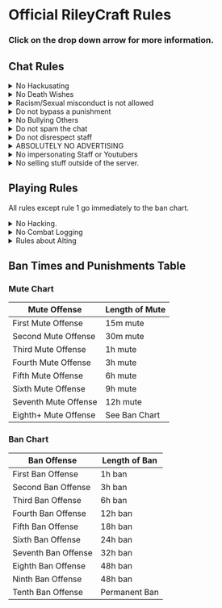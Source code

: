 # Official RileyCraft Rules

### Click on the drop down arrow for more information.

## Chat Rules

<details><summary>No Hackusating</summary>
This means: Accusing a player of hacking (having an unfair advantage) is against the rules. If you believe someone is hacking, tell the staff immediately, if no one is on, feel free to mention Chew just by saying "Chew" in chat.
</details>

<details><summary>No Death Wishes</summary>
Death wishes (or "preferring", or "suggesting") are strictly forbidden. Saying terms such as, but not limited to, "kys", "go die", "i prefer you dead", will result in a mute.
</details>

<details><summary>Racism/Sexual misconduct is not allowed</summary>
Saying stuff like "omg i hate girls, too fat" will result in mute. This is mostly assumed but severe conducts are immediately muted.
<details><summary>EXPLICIT: Examples</summary>
Saying terms like "niggers should die" or "I hate jews, they should all burn" WILL RESULT IN A BAN! Severe cases like this will be punished severly.
</details></details>

<details><summary>Do not bypass a punishment</summary>
Bypassing your mute in any way (namely irc) will result in a temp-ban in place of the mute time. E.g. if you were muted for 10 minutes and you bypassed, your remaining time will be as a temp-ban. It's pretty easy to tell that you've bypassed a mute on IRC, and if your account is known, it will be muted on IRC as well.<br>
Bypassing a ban is the same concept, it is very easy to tell who is on an alt bypassing their ban. The alt will be banned permanently and its ip (regardless of it being the same ip as the banned user) will be banned for the remaining time of the punishment.
</details>

<details><summary>No Bullying Others</summary>
Bullying is not allowed. Being mean to someone specifically in chat will result in a mute. No punishments will be given if players are just joking around with one another, but this is not considered unless both people agree it's a joke.
</details>

<details><summary>Do not spam the chat</summary>
Do not spam the chat. Saying 3 messages in the span of 5 seconds counts as spam. This also includes saying the same message 3 or more times in a 2 minute period.
</details>

<details><summary>Do not disrespect staff</summary>
Disrespecting staff in any way, such as accusing them of abuse, hacking, breaking the rules, etc, will result in a mute at the staff's discretion. REGARDLESS OF WHETHER OR NOT THEY ARE ACTUALLY DOING WHAT YOU ARE ACCUSING THEM OF, NOTIFY CHEW IMMEDIATELY (by saying it in chat)
</details>

<details><summary>ABSOLUTELY NO ADVERTISING</summary>
If an IP is said in chat, the mute AND ban chart will be bypassed and a ban will be issued. If a server name is said in chat, a mute chart mute will be issued. If a user is convincing people to go to that server (e.g. "Hey wanna join mineplex?") may result in a ban chart ban.

<details><summary>Better Explanation</summary>
Discussing other servers without saying their name is okay. "Wanna play mine-strike with me?" is ok. "Wanna play mine-strike ON MINEPLEX!??! with me" is not ok. The bannable offense is when you convince others to join you on a specific server. "Come join me on mineplex!" Will result in a ban chart ban. "This server sucks!! MINEPLEX &gt; RILEYCRAFT" is a definite permanent ban.
</details>
</details>

<details><summary>No impersonating Staff or Youtubers</summary>
Pretending you are someone else will result in a ban.
</details>

<details><summary>No selling stuff outside of the server.</summary>
(like alts, your merch, etc) will bypass the ban chart and result in a permanent ban.
</details>


## Playing Rules

All rules except rule 1 go immediately to the ban chart.

<details><summary>No Hacking.</summary>
This includes: Flying, speed mining, x-ray, kill aura, force field, or regen. Anything not stated on this list is not explicitly not allowed but can still be punished if it gives the player an unfair advantage. This rule bypasses the Ban Chart and is a perm ban. All hacking is based on the banning mod's opinion and knowledge of hackers
</details>

<details><summary>No Combat Logging</summary>
If a player enters combat (a player attacks another player, or vice versa) neither of the players may log out for 10 seconds after the last attack, nor may they enter a Non-PvP (safe) zone, this includes: Teleporting away (although ender pearls are allowed), or entering a claim others can't enter (locked with a plugin). This ban wears off until combat is not enabled (10 seconds after the last attack)
</details>

<details><summary>Rules about Alting</summary>
Using an alt to help with your main account (e.g. using an alt to mine stuff while your main idles at a farm) is against the rules. Using an alt is allowed if no interaction between the main and the alternate accounts occurs. If caught, the alt will be banned permanently.
</details>

## Ban Times and Punishments Table

### Mute Chart

Mute Offense         | Length of Mute
-------------------- | --------------
First Mute Offense   | 15m mute
Second Mute Offense  | 30m mute
Third Mute Offense   | 1h mute
Fourth Mute Offense  | 3h mute
Fifth Mute Offense   | 6h mute
Sixth Mute Offense   | 9h mute
Seventh Mute Offense | 12h mute
Eighth+ Mute Offense | See Ban Chart

### Ban Chart

Ban Offense         | Length of Ban
------------------- | -------------
First Ban Offense   | 1h ban
Second Ban Offense  | 3h ban
Third Ban Offense   | 6h ban
Fourth Ban Offense  | 12h ban
Fifth Ban Offense   | 18h ban
Sixth Ban Offense   | 24h ban
Seventh Ban Offense | 32h ban
Eighth Ban Offense  | 48h ban
Ninth Ban Offense   | 48h ban
Tenth Ban Offense   | Permanent Ban

